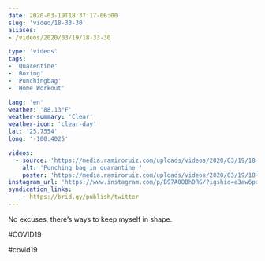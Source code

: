 ```yaml
---
date: 2020-03-19T18:37:17-06:00
slug: 'video/18-33-30'
aliases:
- /videos/2020/03/19/18-33-30

type: 'videos' 
tags:
- 'Quarentine'
- 'Boxing'
- 'Punchingbag'
- 'Home Workout'

lang: 'en'
weather: '88.13°F'
weather-summary: 'Clear'
weather-icon: 'clear-day'
lat: '25.7554'
long: '-100.4025'

videos:
  - source: 'https://media.ramiroruiz.com/uploads/videos/2020/03/19/18-33-30/punching-bag-in-quarantine-.mp4'
    alt: 'Punching bag in quarantine '
    poster: 'https://media.ramiroruiz.com/uploads/videos/2020/03/19/18-33-30/poster.jpg'
instagram_url: 'https://www.instagram.com/p/B97A0OBhDRG/?igshid=e3aw6pobi33k'
syndication_links:
    - https://brid.gy/publish/twitter
---
```

No excuses, there’s ways to keep myself in shape. 

#COVID19

  #covid19  